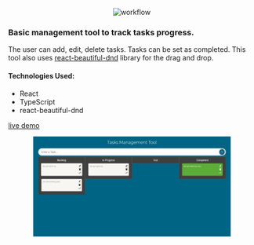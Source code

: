<div align="center">
  
![workflow](https://github.com/peterk6e/react-tasks-management/actions/workflows/workflow.yml/badge.svg)
  
</div>

### Basic management tool to track tasks progress.
The user can add, edit, delete tasks. Tasks can be set as completed. This tool also uses [react-beautiful-dnd](https://github.com/atlassian/react-beautiful-dnd) library for the drag and drop.

#### Technologies Used:
- React
- TypeScript
- react-beautiful-dnd

[live demo](https://peterk6e.github.io/react-tasks-management)

<div align="center">
  
  <img src="https://github.com/peterk6e/react-tasks-management/blob/master/.github/taskmanag.jpg" width="403" height="204">

</div>
